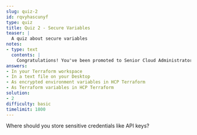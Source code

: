 ```yaml
---
slug: quiz-2
id: rqvyhascunyf
type: quiz
title: Quiz 2 - Secure Variables
teaser: |
  A quiz about secure variables
notes:
- type: text
  contents: |
    Congratulations! You've been promoted to Senior Cloud Administrator.
answers:
- In your Terraform workspace
- In a text file on your Desktop
- As encrypted environment variables in HCP Terraform
- As Terraform variables in HCP Terraform
solution:
- 2
difficulty: basic
timelimit: 1800
---
```

Where should you store sensitive credentials like API keys?
